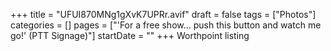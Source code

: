 +++
title = "UFUI870MNg1gXvK7UPRr.avif"
draft = false
tags = ["Photos"]
categories = []
pages = ["'For a free show... push this button and watch me go!' (PTT Signage)"]
startDate = ""
+++
Worthpoint listing
